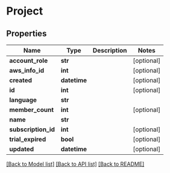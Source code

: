 # Project

## Properties
Name | Type | Description | Notes
------------ | ------------- | ------------- | -------------
**account_role** | **str** |  | [optional] 
**aws_info_id** | **int** |  | [optional] 
**created** | **datetime** |  | [optional] 
**id** | **int** |  | [optional] 
**language** | **str** |  | 
**member_count** | **int** |  | [optional] 
**name** | **str** |  | 
**subscription_id** | **int** |  | [optional] 
**trial_expired** | **bool** |  | [optional] 
**updated** | **datetime** |  | [optional] 

[[Back to Model list]](../README.md#documentation-for-models) [[Back to API list]](../README.md#documentation-for-api-endpoints) [[Back to README]](../README.md)

